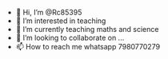 - 👋 Hi, I’m @Rc85395
- 👀 I’m interested in teaching 
- 🌱 I’m currently teaching maths and science 
- 💞️ I’m looking to collaborate on ...
- 📫 How to reach me whatsapp 7980770279
<!---
Rc85395/Rc85395 is a ✨ special ✨ repository because its `README.md` (this file) appears on your GitHub profile.
You can click the Preview link to take a look at your changes.
--->
